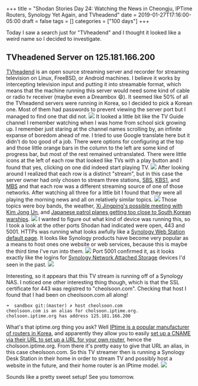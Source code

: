 +++
title = "Shodan Stories Day 24: Watching the News in Cheongju, IPTime Routers, Synology Yet Again, and TVheadend"
date = 2019-01-27T17:16:00-05:00
draft = false
tags = []
categories = ["100 days"]
+++

Today I saw a search just for "TVheadend" and I thought it looked like a weird name so I decided to investigate.

## TVheadened Server on 125.181.166.200

[TVheadend](https://tvheadend.org/) is an open source streaming server and recorder for streaming television on Linux, FreeBSD, or Android machines. I believe it works by intercepting television input and putting it into streamable format, which means that the machine running this server would need some kind of cable or radio tv receiver (maybe even a Dreambox 😄). It seemed like 50% of all the TVheadend servers were running in Korea, so I decided to pick a Korean one. Most of them had passwords to prevent viewing the server port but I managed to find one that did not.
![](/images/100Days/Day24/tvheadend.png)
It looked a little bit like the TV Guide channel I remember watching when I was home from school sick growing up. I remember just staring at the channel names scrolling by, an infinite expanse of boredom ahead of me. I tried to use Google translate here but it didn't do too good of a job. There were options for configuring at the top and those little orange bars in the column to the left are some kind of progress bar, but most of the rest remained untranslated. There were little icons at the left of each row that looked like TVs with a play button and I found that yes, clicking on one did indeed start playing TV.
![](/images/100Days/Day24/morningnews1.png)
After looking around I realized that each row is a distinct "stream", but in this case the server owner had only chosen to stream three stations,
[SBS](https://en.wikipedia.org/wiki/Seoul_Broadcasting_System),
[KBS1](https://en.wikipedia.org/wiki/KBS1), and
[MBS](https://en.wikipedia.org/wiki/Munhwa_Broadcasting_Corporation)
and that each row was a different streaming source of one of those networks. After watching all three for a little bit I found that they were all playing the morning news and all on relatively similar topics.
![](/images/100Days/Day24/morningnews2.png)
Those topics were boy bands, the weather, [Xi Jingping's possible meeting with Kim Jong Un](https://www.scmp.com/news/china/diplomacy/article/2181455/xi-jinping-accepts-offer-visit-pyongyang-says-north-korea-state), and [Japanese patrol planes getting too close to South Korean warships](https://www.japantimes.co.jp/news/2019/01/27/national/south-korea-defense-chief-lambastes-japan-alleged-flybys-near-naval-ships-orders-stern-action/).
![](/images/100Days/Day24/morningnews3.png)
I wanted to figure out what kind of device was running this, so I took a look at the other ports Shodan had indicated were open, 443 and 5001. HTTPs was running what looks awfully like a [Synology Web Station default page](http://blog.e-nnov.fr/en/synology-dsm-en/webstation/). It looks like Synology products have become very popular as a means to host ones one website or web services, because this is maybe the third time I've run into them.
![](/images/100Days/Day24/synologyA.png)
Port 5001 confirmed it, as it looks exactly like the logins for [Synology Network Attached Storage](https://www.synology.com/en-us/solution/what_is_nas) devices I'd seen in the past.
![](/images/100Days/Day24/synologyB.png)

Interesting, so it appears that this TV stream is running off of a Synology NAS. I noticed one other interesting thing though, which is that the SSL certificate for 443 was registred to "cheolsoon.com". Checking that host I found that I had been on cheolsoon.com all along!
```
➜  sandbox git:(master) ✗ host cheolsoon.com
cheolsoon.com is an alias for cholsoon.iptime.org.
cholsoon.iptime.org has address 125.181.166.200
```

What's that iptime.org thing you ask? Well [IPtime is a popular manufacturer of routers in Korea](http://iptime.com/iptime/), and apparently they allow you to easily [set up a CNAME via their URL to set up a URL for your own router](http://blog.kr.dnsever.com/?p=349), hence the cholsoon.iptime.org. From there it's pretty easy to give that URL an alias, in this case cheolsoon.com. So this TV streamer then is running a Synology Desk Station in their home in order to stream TV and possibly host a website in the future, and their home router is an IPtime model.
![](/images/100Days/Day24/IPtime.png)

Sounds like a pretty sweet setup! See you tomorrow.
